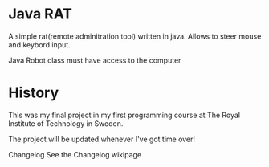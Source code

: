 # Java RAT
A simple rat(remote adminitration tool) written in java. Allows to steer mouse and keybord input.

Java Robot class must have access to the computer

# History
This was my final project in my first programming course at The Royal Institute of Technology in Sweden.

The project will be updated whenever I've got time over!

Changelog
See the Changelog wikipage
